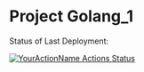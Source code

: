 # Project Golang_1

Status of Last Deployment:<br>

[![YourActionName Actions Status](https://github.com/morheus9/Golang_1/workflows/Main-build/badge.svg)](https://github.com/morheus9/Golang_1/actions)
